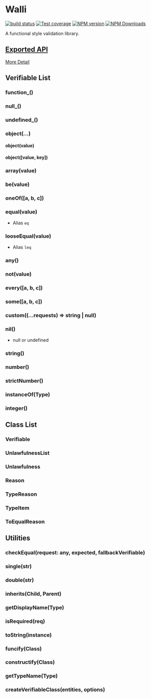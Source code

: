 # Walli

[![build status](https://img.shields.io/travis/imcuttle/walli/master.svg?style=flat-square)](https://travis-ci.org/imcuttle/walli)
[![Test coverage](https://img.shields.io/codecov/c/github/imcuttle/walli.svg?style=flat-square)](https://codecov.io/github/imcuttle/walli?branch=master)
[![NPM version](https://img.shields.io/npm/v/walli.svg?style=flat-square)](https://www.npmjs.com/package/walli)
[![NPM Downloads](https://img.shields.io/npm/dm/walli.svg?style=flat-square&maxAge=43200)](https://www.npmjs.com/package/walli)

A functional style validation library.

## [Exported API](./src/walli.ts)

[More Detail](https://imcuttle.github.io/walli)

## Verifiable List
### function_()
### null_()
### undefined_()
### object(...)
#### object(value)
#### object([value, key])
### array(value)
### be(value)
### oneOf([a, b, c])
### equal(value)
- Alias `eq`
### looseEqual(value)
- Alias `leq`
### any()
### not(value)
### every([a, b, c])
### some([a, b, c])
### custom((...requests) => string | null)
### nil()
- null or undefined
### string()
### number()
### strictNumber()
### instanceOf(Type)
### integer()

## Class List
### Verifiable
### UnlawfulnessList
### Unlawfulness
### Reason
### TypeReason
### TypeItem
### ToEqualReason

## Utilities
### checkEqual(request: any, expected, fallbackVerifiable)
### single(str)
### double(str)
### inherits(Child, Parent)
### getDisplayName(Type)
### isRequired(req)
### toString(instance)
### funcify(Class)
### constructify(Class)
### getTypeName(Type)
### createVerifiableClass(entities, options)
